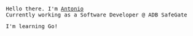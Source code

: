 <p >
  <br>
  <br>
  <samp>Hello there. I'm <a href="https://www.linkedin.com/in/antonio-krsoski/">Antonio</a><br>Currently working as a Software Developer @ ADB SafeGate

<samp>I'm learning Go!<br>

<br>
<br>

</p>
  
